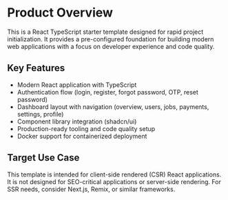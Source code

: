 # Product Overview

This is a React TypeScript starter template designed for rapid project initialization. It provides a pre-configured foundation for building modern web applications with a focus on developer experience and code quality.

## Key Features

- Modern React application with TypeScript
- Authentication flow (login, register, forgot password, OTP, reset password)
- Dashboard layout with navigation (overview, users, jobs, payments, settings, profile)
- Component library integration (shadcn/ui)
- Production-ready tooling and code quality setup
- Docker support for containerized deployment

## Target Use Case

This template is intended for client-side rendered (CSR) React applications. It is not designed for SEO-critical applications or server-side rendering. For SSR needs, consider Next.js, Remix, or similar frameworks.
